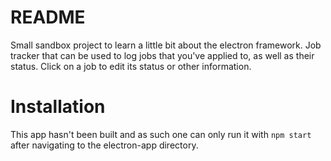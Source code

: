 # README

Small sandbox project to learn a little bit about the electron framework. Job tracker that can be used to log jobs that you've applied to, 
as well as their status. Click on a job to edit its status or other information. 

# Installation

This app hasn't been built and as such one can only run it with ```npm start``` after navigating to the electron-app directory. 

